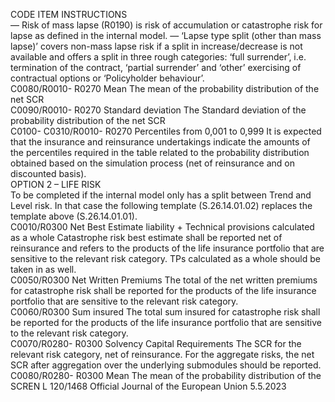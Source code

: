  
CODE  ITEM  INSTRUCTIONS  
— Risk of mass lapse (R0190) is risk of accumulation or catastrophe risk for 
lapse as defined in the internal model. 
— ‘Lapse type split (other than mass lapse)’ covers non-mass lapse risk if a split 
in increase/decrease is not available and offers a split in three rough 
categories: ‘full surrender’, i.e. termination of the contract, ‘partial surrender’ 
and ‘other’ exercising of contractual options or ‘Policyholder behaviour’.  
C0080/R0010- 
R0270  Mean  The mean of the probability distribution of the net SCR  
C0090/R0010- 
R0270  Standard deviation  The Standard deviation of the probability distribution of the net SCR  
C0100- 
C0310/R0010- 
R0270  Percentiles from 0,001 to 
0,999  It is expected that the insurance and reinsurance undertakings indicate the 
amounts of the percentiles required in the table related to the probability 
distribution obtained based on the simulation process (net of reinsurance and 
on discounted basis).  
OPTION 2 – LIFE RISK  
To be completed if the internal model only has a split between Trend and Level risk. In that case the following template 
(S.26.14.01.02) replaces the template above (S.26.14.01.01).  
C0010/R0300  Net Best Estimate 
liability + Technical 
provisions calculated as a 
whole  Catastrophe risk best estimate shall be reported net of reinsurance and refers to 
the products of the life insurance portfolio that are sensitive to the relevant risk 
category. TPs calculated as a whole should be taken in as well.  
C0050/R0300  Net Written Premiums  The total of the net written premiums for catastrophe risk shall be reported for 
the products of the life insurance portfolio that are sensitive to the relevant risk 
category.  
C0060/R0300  Sum insured  The total sum insured for catastrophe risk shall be reported for the products of 
the life insurance portfolio that are sensitive to the relevant risk category.  
C0070/R0280- 
R0300  Solvency Capital 
Requirements  The SCR for the relevant risk category, net of reinsurance. 
For the aggregate risks, the net SCR after aggregation over the underlying 
submodules should be reported.  
C0080/R0280- 
R0300  Mean  The mean of the probability distribution of the SCREN  L 120/1468 Official Journal of the European Union 5.5.2023